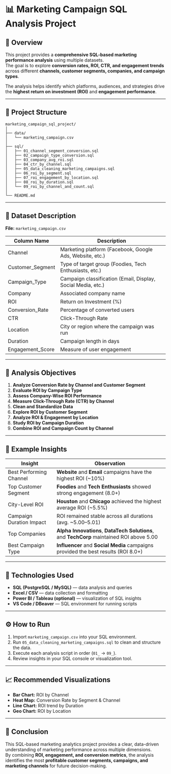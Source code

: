 # 📊 Marketing Campaign SQL Analysis Project

## 🧩 Overview
This project provides a **comprehensive SQL-based marketing performance analysis** using multiple datasets.  
The goal is to explore **conversion rates, ROI, CTR, and engagement trends** across different **channels, customer segments, companies, and campaign types**.

The analysis helps identify which platforms, audiences, and strategies drive the **highest return on investment (ROI)** and **engagement performance**.

---

## 🧱 Project Structure

```
marketing_campaign_sql_project/
│
├── data/
│   └── marketing_campaign.csv
│
├── sql/
│   ├── 01_channel_segment_conversion.sql
│   ├── 02_campaign_type_conversion.sql
│   ├── 03_company_avg_roi.sql
│   ├── 04_ctr_by_channel.sql
│   ├── 05_data_cleaning_marketing_campaigns.sql
│   ├── 06_roi_by_segment.sql
│   ├── 07_roi_engagement_by_location.sql
│   ├── 08_roi_by_duration.sql
│   └── 09_roi_by_channel_and_count.sql
│
└── README.md
```

---

## 📂 Dataset Description

**File:** `marketing_campaign.csv`

| Column Name | Description |
|--------------|-------------|
| Channel | Marketing platform (Facebook, Google Ads, Website, etc.) |
| Customer_Segment | Type of target group (Foodies, Tech Enthusiasts, etc.) |
| Campaign_Type | Campaign classification (Email, Display, Social Media, etc.) |
| Company | Associated company name |
| ROI | Return on Investment (%) |
| Conversion_Rate | Percentage of converted users |
| CTR | Click-Through Rate |
| Location | City or region where the campaign was run |
| Duration | Campaign length in days |
| Engagement_Score | Measure of user engagement |

---

## 🧠 Analysis Objectives

1. **Analyze Conversion Rate by Channel and Customer Segment**
2. **Evaluate ROI by Campaign Type**
3. **Assess Company-Wise ROI Performance**
4. **Measure Click-Through Rate (CTR) by Channel**
5. **Clean and Standardize Data**
6. **Explore ROI by Customer Segment**
7. **Analyze ROI & Engagement by Location**
8. **Study ROI by Campaign Duration**
9. **Combine ROI and Campaign Count by Channel**

---

## 🧾 Example Insights

| Insight | Observation |
|----------|--------------|
| Best Performing Channel | **Website** and **Email** campaigns have the highest ROI (~10%) |
| Top Customer Segment | **Foodies** and **Tech Enthusiasts** showed strong engagement (8.0+) |
| City-Level ROI | **Houston** and **Chicago** achieved the highest average ROI (~5.5%) |
| Campaign Duration Impact | ROI remained stable across all durations (avg. ~5.00–5.01) |
| Top Companies | **Alpha Innovations**, **DataTech Solutions**, and **TechCorp** maintained ROI above 5.00 |
| Best Campaign Type | **Influencer** and **Social Media** campaigns provided the best results (ROI 8.0+) |

---

## 🧰 Technologies Used
- **SQL (PostgreSQL / MySQL)** — data analysis and queries  
- **Excel / CSV** — data collection and formatting  
- **Power BI / Tableau (optional)** — visualization of SQL insights  
- **VS Code / DBeaver** — SQL environment for running scripts  

---

## ⚙️ How to Run

1. Import `marketing_campaign.csv` into your SQL environment.  
2. Run `05_data_cleaning_marketing_campaigns.sql` to clean and structure the data.  
3. Execute each analysis script in order (`01_` → `09_`).  
4. Review insights in your SQL console or visualization tool.  

---

## 📈 Recommended Visualizations
- **Bar Chart:** ROI by Channel  
- **Heat Map:** Conversion Rate by Segment & Channel  
- **Line Chart:** ROI trend by Duration  
- **Geo Chart:** ROI by Location  

---

## 🏁 Conclusion
This SQL-based marketing analytics project provides a clear, data-driven understanding of marketing performance across multiple dimensions.  
By combining **ROI, engagement, and conversion metrics**, the analysis identifies the most **profitable customer segments, campaigns, and marketing channels** for future decision-making.
